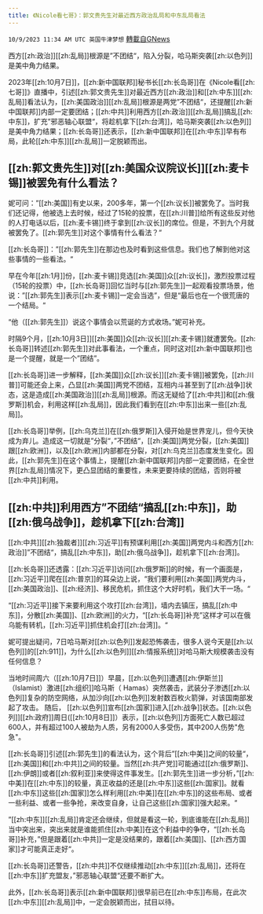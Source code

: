 ```yaml
---
title: 《Nicole看七哥》：郭文贵先生对最近西方政治乱局和中东乱局看法
---
```

`10/9/2023 11:34 AM UTC 英国牛津梦想` [轉載自GNews](https://gnews.org/articles/1807864)

西方[[zh:政治]][[zh:乱局]]根源是”不团结“，陷入分裂，哈马斯突袭[[zh:以色列]]是美中角力结果。

2023年[[zh:10月7日]]，[[zh:新中国联邦]]秘书长[[zh:长岛哥]]在《Nicole看[[zh:七哥]]》直播中，引述[[zh:郭文贵先生]]对最近西方[[zh:政治]]和[[zh:中东]][[zh:乱局]]看法认为，[[zh:美国政治]][[zh:乱局]]根源是两党”不团结“，还提醒[[zh:新中国联邦]]内部一定要团结；[[zh:中共]]利用西方[[zh:政治]][[zh:乱局]]搞乱[[zh:中东]]，扩充”邪恶轴心联盟“，将趁机拿下[[zh:台湾]]，哈马斯突袭[[zh:以色列]]是美中角力结果；[[zh:长岛哥]]还表示，[[zh:新中国联邦]]在[[zh:中东]]早有布局，此轮[[zh:中东]][[zh:乱局]]一定脱颖而出。

## [[zh:郭文贵先生]]对[[zh:美国众议院议长]][[zh:麦卡锡]]被罢免有什么看法？

妮可问：”[[zh:美国]]有史以来，200多年，第一个[[zh:议长]]被罢免了。当时我们还记得，他被选上去时候，经过了15轮的投票，在[[zh:川普]]给所有这些反对他的人打电话以后，[[zh:麦卡锡]]终于拿到[[zh:议长]]的席位。但是，不到九个月就被罢免了。[[zh:郭先生]]对这个事情有什么看法？“

[[zh:长岛哥]]：”[[zh:郭先生]]在那边也及时看到这些信息。我们也了解到他对这些事情的一些看法。“

早在今年[[zh:1月]]份，[[zh:麦卡锡]]竞选[[zh:美国]]众[[zh:议长]]，激烈投票过程（15轮的投票）中，[[zh:长岛哥]]回忆当时与[[zh:郭先生]]一起观看投票场景，他说：”[[zh:郭先生]]表示[[zh:麦卡锡]]一定会当选”，但是“最后也在一个很荒唐的一个结局。“

“他（[[zh:郭先生]]）说这个事情会以荒诞的方式收场。”妮可补充。

时隔9个月，[[zh:10月3日]][[zh:美国]]众[[zh:议长]][[zh:麦卡锡]]就遭罢免。[[zh:长岛哥]]转述[[zh:郭先生]]对此事看法，一个重点，同时这对[[zh:新中国联邦]]也是一个提醒，就是一个”团结”。

[[zh:长岛哥]]进一步解释，[[zh:美国]]众[[zh:议长]][[zh:麦卡锡]]被罢免，[[zh:川普]]可能还会上来，凸显[[zh:美国]]两党不团结，互相内斗甚至到了[[zh:战争]]状态，这是造成[[zh:美国政治]][[zh:乱局]]根源。而这无疑给了[[zh:中共]]和[[zh:俄罗斯]]机会，利用这样[[zh:乱局]]，因此我们看到在[[zh:中东]]出来一些[[zh:乱局]]。

[[zh:长岛哥]]举例，[[zh:乌克兰]]在[[zh:俄罗斯]]入侵开始是世界宠儿，但今天快成为弃儿。造成这一切就是”分裂“，”不团结“，[[zh:美国]]两党分裂，[[zh:美国]]跟[[zh:欧洲]]，以及[[zh:欧洲]]内部都在分裂，对[[zh:乌克兰]]态度发生变化。因此，[[zh:郭先生]]在这个事情上，提醒[[zh:新中国联邦]]内部一定要团结，在全世界[[zh:乱局]]情况下，更凸显团结的重要性，未来更要持续的团结，否则将被[[zh:中共]]利用。

## [[zh:中共]]利用西方”不团结“搞乱[[zh:中东]]，助[[zh:俄乌战争]]，趁机拿下[[zh:台湾]]

[[zh:中共]][[zh:独裁者]][[zh:习近平]]有预谋利用[[zh:美国]]两党内斗和西方[[zh:政治]]”不团结“，搞乱[[zh:中东]]，助[[zh:俄乌战争]]，趁机拿下[[zh:台湾]]。

[[zh:长岛哥]]还透露：[[zh:习近平]]访问[[zh:俄罗斯]]的时候，有一个画面是，[[zh:习近平]]爬在[[zh:普京]]的耳朵边上说，“我们要利用[[zh:美国]]两党内斗，[[zh:美国政治]]、[[zh:经济]]、移民危机，抓住这个大好时机，我们大干一场。“

“[[zh:习近平]]接下来要利用这个攻打[[zh:台湾]]，墙内去镇压，搞乱[[zh:中东]]，分散[[zh:美国]]、[[zh:欧洲]]的火力，“[[zh:长岛哥]]补充”这样才可以在俄乌能有转机，[[zh:习近平]]抓住机会打[[zh:台湾]]。“

妮可提出疑问，7日哈马斯对[[zh:以色列]]发起恐怖袭击，很多人说今天是[[zh:以色列]]的[[zh:911]]，为什么[[zh:以色列]][[zh:情报系统]]对哈马斯大规模袭击没有任何信息？

当地时间周六（[[zh:10月7日]]）早晨，[[zh:以色列]]遭遇[[zh:伊斯兰]]（Islamist）激进[[zh:组织]]哈马斯（ Hamas）突然袭击，武装分子渗透[[zh:以色列]]复杂的防空网络，从加沙向[[zh:以色列]]发射数百枚火箭弹，对该国南部发起了攻击。  随后， [[zh:以色列]]宣布[[zh:国家]]进入[[zh:战争]]状态。[[zh:以色列]][[zh:政府]]周日([[zh:10月8日]]）表示，[[zh:以色列]]方面死亡人数已超过600人，并有超过100人被劫为人质，另有2000人多受伤，其中200人伤势"危急"。

[[zh:长岛哥]]引述[[zh:郭先生]]的看法认为，这个背后”[[zh:中美]]之间的较量“，[[zh:美国]]和[[zh:中共]]之间的较量。当然[[zh:共产党]]可能通过[[zh:俄罗斯]]、[[zh:伊朗]]或者[[zh:叙利亚]]来使得这件事发生。[[zh:郭先生]]进一步分析，”[[zh:中美]]在[[zh:中东]]的较量，真正收益的还是[[zh:中东]]这些[[zh:国家]]。就看[[zh:中东]]这些[[zh:国家]]怎么样利用[[zh:中美]]在[[zh:中东]]的这些布局、或者一些利益、或者一些争抢，来改变自身，让自己这些[[zh:国家]]强大起来。“

”[[zh:中东]][[zh:乱局]]肯定还会继续，但就是看这一轮，到底谁能在[[zh:乱局]]当中突出来，突出来就是谁能抓住[[zh:中美]]在这个利益中的争夺，“[[zh:长岛哥]]补充，”但是跟着[[zh:中共]]一定是没结果的，跟着[[zh:美国]]、[[zh:西方国家]]才可能真正走好“。

[[zh:长岛哥]]还警告，[[zh:中共]]不仅继续推动[[zh:中东]][[zh:乱局]]，还将在[[zh:中东]]扩充盟友，”邪恶轴心联盟“还要不断扩大。

此外，[[zh:长岛哥]]表示[[zh:新中国联邦]]很早前已在[[zh:中东]]布局，在此次[[zh:中东]][[zh:乱局]]中，一定会脱颖而出，拭目以待。
